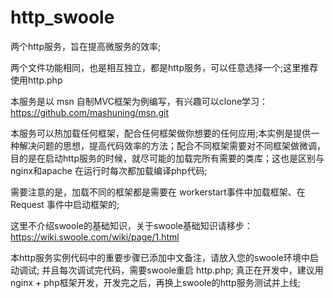 # http_swoole
两个http服务，旨在提高微服务的效率;

两个文件功能相同，也是相互独立，都是http服务，可以任意选择一个;这里推荐使用http.php

本服务是以 msn 自制MVC框架为例编写，有兴趣可以clone学习：https://github.com/mashuning/msn.git 

本服务可以热加载任何框架，配合任何框架做你想要的任何应用;本实例是提供一种解决问题的思想，提高代码效率的方法；配合不同框架需要对不同框架做微调，目的是在启动http服务的时候，就尽可能的加载完所有需要的类库；这也是区别与nginx和apache 在运行时每次都加载编译php代码;

需要注意的是，加载不同的框架都是需要在 workerstart事件中加载框架、在Request 事件中启动框架的;

这里不介绍swoole的基础知识，关于swoole基础知识请移步：https://wiki.swoole.com/wiki/page/1.html

本http服务实例代码中的重要步骤已添加中文备注，请放入您的swoole环境中启动调试; 并且每次调试完代码，需要swoole重启 http.php; 真正在开发中，建议用nginx + php框架开发，开发完之后，再换上swoole的http服务测试并上线;


